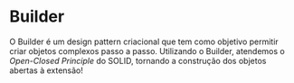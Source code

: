 # Builder

O Builder é um design pattern criacional que tem como objetivo permitir criar objetos complexos passo a passo. Utilizando o Builder, atendemos o *Open-Closed Principle* do SOLID, tornando a construção dos objetos abertas à extensão!
